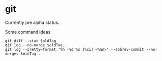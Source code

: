 # git

Currently pre alpha status.

Some command ideas:

    git diff --stat $oldTag
    git log --no-merge $oldTag..  
    git log --pretty=format:'%h -%d %s (%ci) <%an>' --abbrev-commit --no-merges $oldTag..
